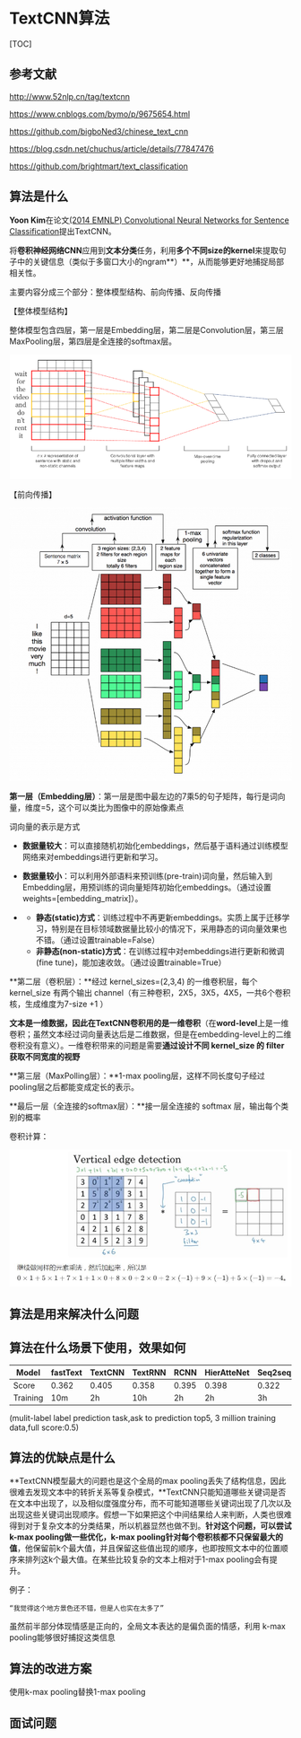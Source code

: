 # TextCNN算法

[TOC]

## 参考文献

http://www.52nlp.cn/tag/textcnn

https://www.cnblogs.com/bymo/p/9675654.html

https://github.com/bigboNed3/chinese_text_cnn

https://blog.csdn.net/chuchus/article/details/77847476

https://github.com/brightmart/text_classification

## 算法是什么

**Yoon Kim**在论文[(2014 EMNLP) Convolutional Neural Networks for Sentence Classification](https://arxiv.org/abs/1408.5882)提出TextCNN。

将**卷积神经网络CNN**应用到**文本分类**任务，利用**多个不同size的kernel**来提取句子中的关键信息（类似于多窗口大小的ngram**）**，从而能够更好地捕捉局部相关性。

主要内容分成三个部分：整体模型结构、前向传播、反向传播

【整体模型结构】

整体模型包含四层，第一层是Embedding层，第二层是Convolution层，第三层MaxPooling层，第四层是全连接的softmax层。

![框架](./fig/textcnn框架.png)

【前向传播】



![textcnn](./fig/textcnn.png)

**第一层（Embedding层）**：第一层是图中最左边的7乘5的句子矩阵，每行是词向量，维度=5，这个可以类比为图像中的原始像素点

词向量的表示是方式

- **数据量较大**：可以直接随机初始化embeddings，然后基于语料通过训练模型网络来对embeddings进行更新和学习。

- **数据量较小**：可以利用外部语料来预训练(pre-train)词向量，然后输入到Embedding层，用预训练的词向量矩阵初始化embeddings。（通过设置weights=[embedding_matrix]）。

- - **静态(static)方式**：训练过程中不再更新embeddings。实质上属于迁移学习，特别是在目标领域数据量比较小的情况下，采用静态的词向量效果也不错。（通过设置trainable=False）
  - **非静态(non-static)方式**：在训练过程中对embeddings进行更新和微调(fine tune)，能加速收敛。（通过设置trainable=True）

**第二层（卷积层）：**经过 kernel_sizes=(2,3,4) 的一维卷积层，每个kernel_size 有两个输出 channel（有三种卷积，2X5，3X5，4X5，一共6个卷积核，生成维度为7-size +1 ）

**文本是一维数据，因此在TextCNN卷积用的是一维卷积**（在**word-level**上是一维卷积；虽然文本经过词向量表达后是二维数据，但是在embedding-level上的二维卷积没有意义）。一维卷积带来的问题是需要**通过设计不同 kernel_size 的 filter 获取不同宽度的视野**

**第三层（MaxPolling层）：**1-max pooling层，这样不同长度句子经过pooling层之后都能变成定长的表示。

**最后一层（全连接的softmax层）：**接一层全连接的 softmax 层，输出每个类别的概率



卷积计算：

![juanji](./fig/卷积核.jpg)



## 算法是用来解决什么问题

## 算法在什么场景下使用，效果如何

| Model    | fastText | TextCNN | TextRNN | RCNN  | HierAtteNet | Seq2seqAttn | EntityNet | DynamicMemory | Transformer |
| -------- | -------- | ------- | ------- | ----- | ----------- | ----------- | --------- | ------------- | ----------- |
| Score    | 0.362    | 0.405   | 0.358   | 0.395 | 0.398       | 0.322       | 0.400     | 0.392         | 0.322       |
| Training | 10m      | 2h      | 10h     | 2h    | 2h          | 3h          | 3h        | 5h            | 7h          |

(mulit-label label prediction task,ask to prediction top5, 3 million training data,full score:0.5)

## 算法的优缺点是什么

**TextCNN模型最大的问题也是这个全局的max pooling丢失了结构信息，因此很难去发现文本中的转折关系等复杂模式，**TextCNN只能知道哪些关键词是否在文本中出现了，以及相似度强度分布，而不可能知道哪些关键词出现了几次以及出现这些关键词出现顺序。假想一下如果把这个中间结果给人来判断，人类也很难得到对于复杂文本的分类结果，所以机器显然也做不到。**针对这个问题，可以尝试k-max pooling做一些优化，k-max pooling针对每个卷积核都不只保留最大的值**，他保留前k个最大值，并且保留这些值出现的顺序，也即按照文本中的位置顺序来排列这k个最大值。在某些比较复杂的文本上相对于1-max pooling会有提升。

例子：

```
“我觉得这个地方景色还不错，但是人也实在太多了”
```

虽然前半部分体现情感是正向的，全局文本表达的是偏负面的情感，利用 k-max pooling能够很好捕捉这类信息



## 算法的改进方案

使用k-max pooling替换1-max pooling

## 面试问题